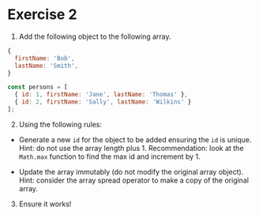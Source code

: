 # Exercise 2

1. Add the following object to the following array.

```javascript
{
  firstName: 'Bob',
  lastName: 'Smith',
}
```

```javascript
const persons = [
  { id: 1, firstName: 'Jane', lastName: 'Thomas' },
  { id: 2, firstName: 'Sally', lastName: 'Wilkins' }
];
```

2. Using the following rules:

- Generate a new `id` for the object to be added ensuring the `id` is unique. Hint: do not use the array length plus 1. Recommendation: look at the `Math.max` function to find the max id and increment by 1.

- Update the array immutably (do not modify the original array object). Hint: consider the array spread operator to make a copy of the original array.

3. Ensure it works!